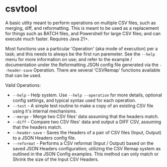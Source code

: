 # csvtool
A basic utlity meant to perform operations on multiple CSV files, such as merging, diff, and reformatting.  This is meant to be used as a replacement for things such as BATCH files, and Powershell for large CSV files; and can execute much faster.  Requires Java 21+.

Most functions use a particular 'Operation' (aka mode of execution) per a task; and this needs to always be the first run paremeter.
See the `--help` menu for more information on use; and refer to the example / documentation under the Reformatting JSON config file generated via the `--header-save` Operation.  There are several 'CSVRemap' functions available that can be used.

Valid Operations:
- `--help` - Help system.  Use `--help --operation` for more details, optional config settings, and typical syntax used for each operation.
- `--test` - A simple test routine to make a copy of an existing CSV file using it's internal mechanisms.
- `--merge` - Merge two CSV files' data assuming that the headers match.
- `--diff` - Compare two CSV files' data and output a DIFF CSV, assuming that the headers match.
- `--header-save` - Saves the Headers of a pair of CSV files (Input, Output) to a JSON Headers config file.
- `--reformat` - Performs a CSV reformat (Input / Output) based on the saved JSON Headers configuration; utilizing the CSV Remap system as outlined in the JSON Config examples.  This method can only match or Shrink the size of the Input CSV Headers.
